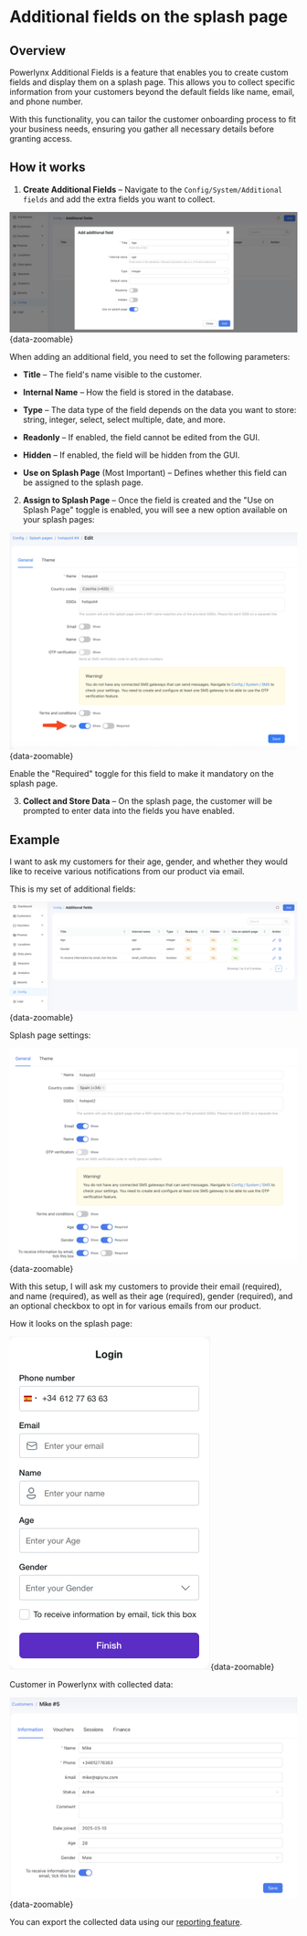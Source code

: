 # Additional fields on the splash page

## Overview

Powerlynx Additional Fields is a feature that enables you to create custom fields and display them on a splash page. This allows you to collect specific information from your customers beyond the default fields like name, email, and phone number.

With this functionality, you can tailor the customer onboarding process to fit your business needs, ensuring you gather all necessary details before granting access.

## How it works

1. **Create Additional Fields** – Navigate to the `Config/System/Additional fields` and add the extra fields you want to collect.

![Add additional fields](images/add_additional_fields.png){data-zoomable}

When adding an additional field, you need to set the following parameters:

* **Title** – The field's name visible to the customer.

* **Internal Name** – How the field is stored in the database.

* **Type** – The data type of the field depends on the data you want to store: string, integer, select, select multiple, date, and more.

* **Readonly** – If enabled, the field cannot be edited from the GUI.

* **Hidden** – If enabled, the field will be hidden from the GUI.

* **Use on Splash Page** (Most Important) – Defines whether this field can be assigned to the splash page.

2. **Assign to Splash Page** – Once the field is created and the "Use on Splash Page" toggle is enabled, you will see a new option available on your splash pages:

![Enable on splash page](images/af_on_splash_page.png){data-zoomable}

Enable the "Required" toggle for this field to make it mandatory on the splash page.

3. **Collect and Store Data** – On the splash page, the customer will be prompted to enter data into the fields you have enabled.


## Example

I want to ask my customers for their age, gender, and whether they would like to receive various notifications from our product via email.

This is my set of additional fields:

![Example additional fields](images/example_af.png){data-zoomable}

Splash page settings:

![Example additional fields on splash page](images/splash_page_af_example.png){data-zoomable}

With this setup, I will ask my customers to provide their email (required), and name (required), as well as their age (required), gender (required), and an optional checkbox to opt in for various emails from our product.

How it looks on the splash page:

![Splash page view with extra fields](images/splash_page_view_with_af.png){data-zoomable}

Customer in Powerlynx with collected data:

![Customer with AF](images/customer_with_af.png){data-zoomable}

You can export the collected data using our [reporting feature](https://docs.powerlynx.app/system/reports.html#customers-export).